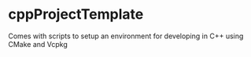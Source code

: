 # cppProjectTemplate
Comes with scripts to setup an environment for developing in C++ using CMake and Vcpkg
